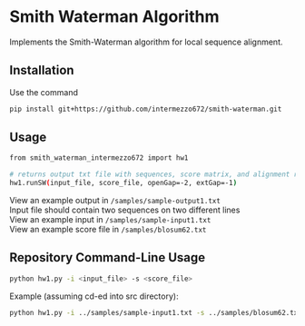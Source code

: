 # Smith Waterman Algorithm

Implements the Smith-Waterman algorithm for local sequence alignment. 

## Installation
Use the command 
```bash
pip install git+https://github.com/intermezzo672/smith-waterman.git
```

## Usage
```bash
from smith_waterman_intermezzo672 import hw1

# returns output txt file with sequences, score matrix, and alignment results 
hw1.runSW(input_file, score_file, openGap=-2, extGap=-1)
```
View an example output in ```/samples/sample-output1.txt```  
Input file should contain two sequences on two different lines   
View an example input in ```/samples/sample-input1.txt```  
View an example score file in ```/samples/blosum62.txt```

## Repository Command-Line Usage
```bash
python hw1.py -i <input_file> -s <score_file>
```

Example (assuming cd-ed into src directory):
```bash
python hw1.py -i ../samples/sample-input1.txt -s ../samples/blosum62.txt
```

